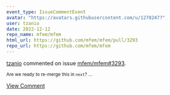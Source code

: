 ```yaml
---
event_type: IssueCommentEvent
avatar: "https://avatars.githubusercontent.com/u/1278247?"
user: tzanio
date: 2022-12-12
repo_name: mfem/mfem
html_url: https://github.com/mfem/mfem/pull/3293
repo_url: https://github.com/mfem/mfem
---
```


<a href='https://github.com/tzanio' target='_blank'>tzanio</a> commented on issue <a href='https://github.com/mfem/mfem/pull/3293' target='_blank'>mfem/mfem#3293</a>.

<small>Are we ready to re-merge this in `next`?...</small>

<a href='https://github.com/mfem/mfem/pull/3293' target='_blank'>View Comment</a>